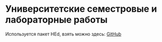 ﻿Университетские семестровые и лабораторные работы
=================================================

Используется пакет HEd, взять можно здесь: [GitHub](https://github.com/hed-project/hed-latex)
